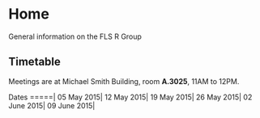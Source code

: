 # Home
General information on the FLS R Group

## Timetable
Meetings are at Michael Smith Building, room **A.3025**, 11AM to 12PM.

Dates
=====|
05 May 2015|
12 May 2015|
19 May 2015|
26 May 2015|
02 June 2015|
09 June 2015|
